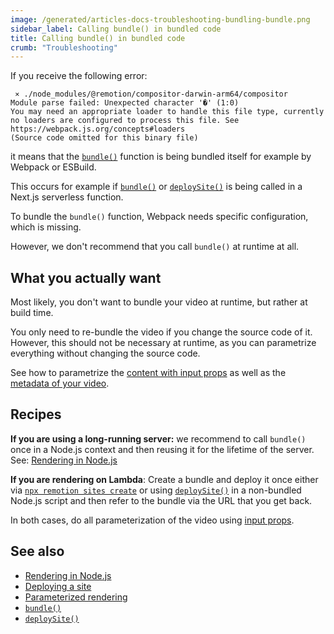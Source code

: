 ```yaml
---
image: /generated/articles-docs-troubleshooting-bundling-bundle.png
sidebar_label: Calling bundle() in bundled code
title: Calling bundle() in bundled code
crumb: "Troubleshooting"
---
```


If you receive the following error:

```
 ⨯ ./node_modules/@remotion/compositor-darwin-arm64/compositor
Module parse failed: Unexpected character '�' (1:0)
You may need an appropriate loader to handle this file type, currently no loaders are configured to process this file. See https://webpack.js.org/concepts#loaders
(Source code omitted for this binary file)
```

it means that the [`bundle()`](/docs/bundle) function is being bundled itself for example by Webpack or ESBuild.

This occurs for example if [`bundle()`](/docs/bundle) or [`deploySite()`](/docs/lambda/deploysite) is being called in a Next.js serverless function.

To bundle the `bundle()` function, Webpack needs specific configuration, which is missing.

However, we don't recommend that you call `bundle()` at runtime at all.

## What you actually want

Most likely, you don't want to bundle your video at runtime, but rather at build time.

You only need to re-bundle the video if you change the source code of it. However, this should not be necessary at runtime, as you can parametrize everything without changing the source code.

See how to parametrize the [content with input props](/docs/passing-props) as well as the [metadata of your video](/docs/dynamic-metadata).

## Recipes

**If you are using a long-running server:** we recommend to call `bundle()` once in a Node.js context and then reusing it for the lifetime of the server. See: [Rendering in Node.js](/docs/ssr-node)

**If you are rendering on Lambda**: Create a bundle and deploy it once either via [`npx remotion sites create`](/docs/lambda/cli/sites#create) or using [`deploySite()`](/docs/lambda/deploysite) in a non-bundled Node.js script and then refer to the bundle via the URL that you get back.

In both cases, do all parameterization of the video using [input props](/docs/parameterized-rendering).

## See also

- [Rendering in Node.js](/docs/ssr-node)
- [Deploying a site](/docs/lambda/deploysite)
- [Parameterized rendering](/docs/parameterized-rendering)
- [`bundle()`](/docs/bundle)
- [`deploySite()`](/docs/lambda/deploysite)
